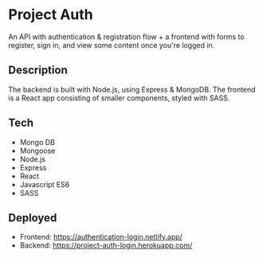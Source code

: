 # Project Auth

An API with authentication & registration flow + a frontend with forms to register, sign in, and view some content once you're logged in.

## Description

The backend is built with Node.js, using Express & MongoDB. The frontend is a React app consisting of smaller components, styled with SASS.

## Tech

- Mongo DB
- Mongoose
- Node.js
- Express
- React
- Javascript ES6
- SASS

## Deployed

- Frontend: https://authentication-login.netlify.app/
- Backend: https://project-auth-login.herokuapp.com/
